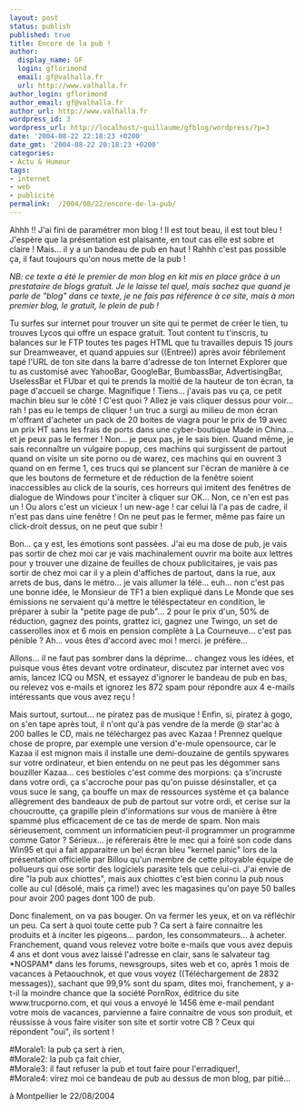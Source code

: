 ```yaml
---
layout: post
status: publish
published: true
title: Encore de la pub !
author:
  display_name: GF
  login: gflorimond
  email: gf@valhalla.fr
  url: http://www.valhalla.fr
author_login: gflorimond
author_email: gf@valhalla.fr
author_url: http://www.valhalla.fr
wordpress_id: 3
wordpress_url: http://localhost/~guillaume/gfblog/wordpress/?p=3
date: '2004-08-22 22:18:23 +0200'
date_gmt: '2004-08-22 20:18:23 +0200'
categories:
- Actu & Humeur
tags:
- internet
- web
- publicité
permalink:  /2004/08/22/encore-de-la-pub/
---
```

<p>Ahhh !! J'ai fini de param&eacute;trer mon blog ! Il est tout beau, il est tout bleu ! J'esp&egrave;re que la pr&eacute;sentation est plaisante, en tout cas elle est sobre et claire ! Mais... il y a un bandeau de pub en haut ! Rahhh c'est pas possible &ccedil;a, il faut toujours qu'on nous mette de la pub ! </p>
<p><em>NB: ce texte a &eacute;t&eacute; le premier de mon blog en kit mis en place gr&acirc;ce &agrave; un prestataire de blogs gratuit. Je le laisse tel quel, mais sachez que quand je parle de &quot;blog&quot; dans ce texte, je ne fais pas r&eacute;f&eacute;rence &agrave; ce site, mais &agrave; mon premier blog, le gratuit, le plein de pub ! </em></p>
<p>
  Tu surfes sur internet pour trouver un site qui te permet de cr&eacute;er le tien, tu trouves Lycos qui offre un espace gratuit. Tout content tu t'inscris, tu balances sur le FTP toutes tes pages HTML que tu travailles depuis 15 jours sur Dreamweaver, et quand appuies sur ((Entree)) apr&egrave;s avoir f&eacute;brilement tap&eacute; l'URL de ton site dans la barre d'adresse de ton Internet Explorer que tu as customis&eacute; avec YahooBar, GoogleBar, BumbassBar, AdvertisingBar, UselessBar et FUbar et qui te prends la moiti&eacute; de la hauteur de ton &eacute;cran, ta page d'accueil se charge. Magnifique ! Tiens... j'avais pas vu &ccedil;a, ce petit machin bleu sur le c&ocirc;t&eacute; ! C'est quoi ? Allez je vais cliquer dessus pour voir... rah ! pas eu le temps de cliquer ! un truc a surgi au milieu de mon &eacute;cran m'offrant d'acheter un pack de 20 boites de viagra pour le prix de 19 avec un prix HT sans les frais de ports dans une cyber-boutique Made in China... et je peux pas le fermer ! Non... je peux pas, je le sais bien. Quand m&ecirc;me, je sais reconna&icirc;tre un vulgaire popup, ces machins qui surgissent de partout quand on visite un site porno ou de warez, ces machins qui en ouvrent 3 quand on en ferme 1, ces trucs qui se plancent sur l'&eacute;cran de mani&egrave;re &agrave; ce que les boutons de fermeture et de r&eacute;duction de la fen&ecirc;tre soient inaccessibles au click de la souris, ces horreurs qui imitent des fen&ecirc;tres de dialogue de Windows pour t'inciter &agrave; cliquer sur OK... Non, ce n'en est pas un ! Ou alors c'est un vicieux ! un new-age ! car celui l&agrave; l'a pas de cadre, il n'est pas dans uine fen&ecirc;tre ! On ne peut pas le fermer, m&ecirc;me pas faire un click-droit dessus, on ne peut que subir ! </p>
<p>  Bon... &ccedil;a y est, les &eacute;motions sont pass&eacute;es. J'ai eu ma dose de pub, je vais pas sortir de chez moi car je vais machinalement ouvrir ma boite aux lettres pour y trouver une dizaine de feuilles de choux publicitaires, je vais pas sortir de chez moi car il y a plein d'affiches de partout, dans la rue, aux arrets de bus, dans le m&eacute;tro... je vais allumer la t&eacute;l&eacute;... euh... non c'est pas une bonne id&eacute;e, le Monsieur de TF1 a bien expliqu&eacute; dans Le Monde que ses &eacute;missions ne servaient qu'&agrave; mettre le t&eacute;l&eacute;spectateur en condition, le pr&eacute;parer &agrave; subir la &quot;petite page de pub&quot;... 2 pour le prix d'un, 50% de r&eacute;duction, gagnez des points, grattez ici, gagnez une Twingo, un set de casserolles inox et 6 mois en pension compl&egrave;te &agrave; La Courneuve... c'est pas p&eacute;nible ? Ah... vous &ecirc;tes d'accord avec moi ! merci. je pr&eacute;f&egrave;re...</p>
<p>Allons... il ne faut pas sombrer dans la d&eacute;prime... changez vous les id&eacute;es, et puisque vous &ecirc;tes devant votre ordinateur, discutez par internet avec vos amis, lancez ICQ ou MSN, et essayez d'ignorer le bandeau de pub en bas, ou relevez vos e-mails et ignorez les 872 spam pour r&eacute;pondre aux 4 e-mails int&eacute;ressants que vous avez re&ccedil;u !</p>
<p>  Mais surtout, surtout... ne piratez pas de musique ! Enfin, si, piratez &agrave; gogo, on s'en tape apr&egrave;s tout, il n'ont qu'&agrave; pas vendre de la merde @ star'ac &agrave; 200 balles le CD, mais ne t&eacute;l&eacute;chargez pas avec Kazaa ! Prennez quelque chose de propre, par exemple une version d'e-mule opensource, car le Kazaa il est mignon mais il installe une demi-douzaine de gentils spywares sur votre ordinateur, et bien entendu on ne peut pas les d&eacute;gommer sans bouziller Kazaa... ces bestioles c'est comme des morpions: &ccedil;a s'incruste dans votre ordi, &ccedil;a s'accroche pour pas qu'on puisse d&eacute;sinstaller, et &ccedil;a vous suce le sang, &ccedil;a bouffe un max de ressources syst&egrave;me et &ccedil;a balance all&egrave;grement des bandeaux de pub de partout sur votre ordi, et cerise sur la choucroutte, &ccedil;a grapille plein d'informations sur vous de mani&egrave;re &agrave; &ecirc;tre spamm&eacute; plus efficacement de ce tas de merde de spam. Non mais s&eacute;rieusement, comment un informaticien peut-il programmer un programme comme Gator ? S&eacute;rieux... je r&eacute;f&egrave;rerais &ecirc;tre le mec qui a foir&eacute; son code dans Win95 et qui a fait apparaitre un bel &eacute;cran bleu &quot;kernel panic&quot; lors de la pr&eacute;sentation officielle par Billou qu'un membre de cette pitoyable &eacute;quipe de pollueurs qui ose sortir des logiciels parasite tels que celui-ci. J'ai envie de dire &quot;la pub aux chiottes&quot;, mais aux chiottes c'est bien connu la pub nous colle au cul (d&eacute;sol&eacute;, mais &ccedil;a rime!) avec les magasines qu'on paye 50 balles pour avoir 200 pages dont 100 de pub. </p>
<p>  Donc finalement, on va pas bouger. On va fermer les yeux, et on va r&eacute;fl&eacute;chir un peu. Ca sert &agrave; quoi toute cette pub ? Ca sert &agrave; faire connaitre les produits et &agrave; inciter les pigeons... pardon, les consommateurs... &agrave; acheter. Franchement, quand vous relevez votre boite e-mails que vous avez depuis 4 ans et dont vous avez laiss&eacute; l'adresse en clair, sans le salvateur tag *NOSPAM* dans les forums, newsgroups, sites web et co, apr&egrave;s 1 mois de vacances &agrave; Petaouchnok, et que vous voyez ((T&eacute;l&eacute;chargement de 2832 messages)), sachant que 99,9% sont du spam, dites moi, franchement, y a-t-il la moindre chance que la soci&eacute;t&eacute; PornRox, &eacute;ditrice du site www.trucporno.com, et qui vous a envoy&eacute; le 1456 &egrave;me e-mail pendant votre mois de vacances, parvienne a faire connaitre de vous son produit, et r&eacute;ussisse &agrave; vous faire visiter son site et sortir votre CB ? Ceux qui r&eacute;pondent &quot;oui&quot;, ils sortent ! </p>
<p>#Morale1: la pub &ccedil;a sert &agrave; rien, <br />
  #Morale2: la pub &ccedil;a fait chier, <br />
  #Morale3: il faut refuser la pub et tout faire pour l'erradiquer!, <br />
  #Morale4: virez moi ce bandeau de pub au dessus de mon blog, par piti&eacute;...</p>
<p>
à Montpellier le 22/08/2004</p>
